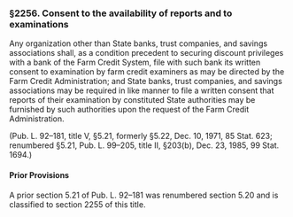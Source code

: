 ### §2256. Consent to the availability of reports and to examinations ###

Any organization other than State banks, trust companies, and savings associations shall, as a condition precedent to securing discount privileges with a bank of the Farm Credit System, file with such bank its written consent to examination by farm credit examiners as may be directed by the Farm Credit Administration; and State banks, trust companies, and savings associations may be required in like manner to file a written consent that reports of their examination by constituted State authorities may be furnished by such authorities upon the request of the Farm Credit Administration.

(Pub. L. 92–181, title V, §5.21, formerly §5.22, Dec. 10, 1971, 85 Stat. 623; renumbered §5.21, Pub. L. 99–205, title II, §203(b), Dec. 23, 1985, 99 Stat. 1694.)

#### Prior Provisions ####

A prior section 5.21 of Pub. L. 92–181 was renumbered section 5.20 and is classified to section 2255 of this title.